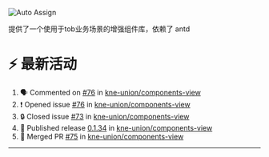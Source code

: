 ![Auto Assign](https://github.com/kne-union/components-core/actions/workflows/publish.yml/badge.svg)

提供了一个使用于tob业务场景的增强组件库，依赖了 antd


<!--START_SECTION:document-->
<!--END_SECTION:document-->

# ⚡ 最新活动

<!--START_SECTION:activity-->
1. 🗣 Commented on [#76](https://github.com/kne-union/components-view/issues/76#issuecomment-2373568871) in [kne-union/components-view](https://github.com/kne-union/components-view)
2. ❗ Opened issue [#76](https://github.com/kne-union/components-view/issues/76) in [kne-union/components-view](https://github.com/kne-union/components-view)
3. 🔒 Closed issue [#73](https://github.com/kne-union/components-view/issues/73) in [kne-union/components-view](https://github.com/kne-union/components-view)
4. 🚀 Published release [0.1.34](https://github.com/kne-union/components-view/releases/tag/0.1.34) in [kne-union/components-view](https://github.com/kne-union/components-view)
5. 🎉 Merged PR [#75](https://github.com/kne-union/components-view/pull/75) in [kne-union/components-view](https://github.com/kne-union/components-view)
<!--END_SECTION:activity-->

---
